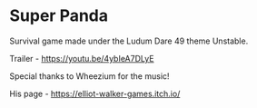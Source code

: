 # Super Panda
 
Survival game made under the Ludum Dare 49 theme Unstable.

Trailer - https://youtu.be/4ybIeA7DLyE

Special thanks to Wheezium for the music!

His page - https://elliot-walker-games.itch.io/


